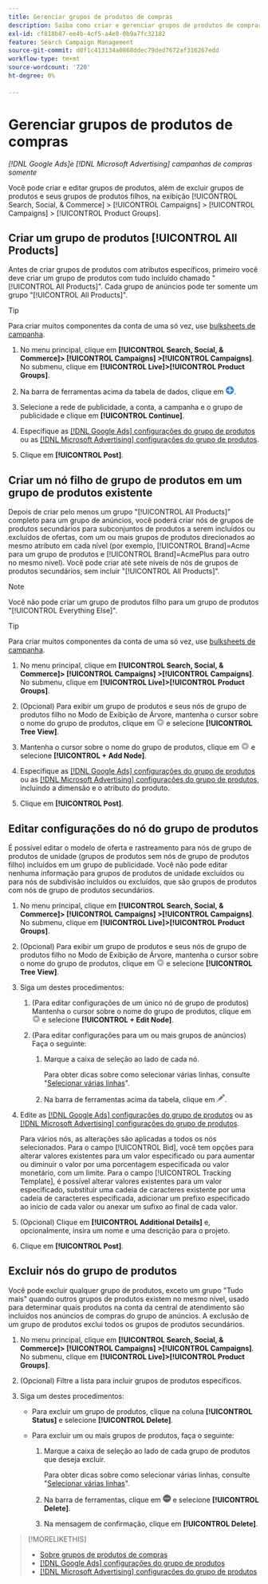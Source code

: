 ```yaml
---
title: Gerenciar grupos de produtos de compras
description: Saiba como criar e gerenciar grupos de produtos de compras em campanhas de compras.
exl-id: cf818b87-ee4b-4cf5-a4e8-0b9a7fc32182
feature: Search Campaign Management
source-git-commit: d0f1c413134a0868ddec79ded7672af316267edd
workflow-type: tm+mt
source-wordcount: '720'
ht-degree: 0%

---
```


# Gerenciar grupos de produtos de compras

*[!DNL Google Ads]e [!DNL Microsoft Advertising] campanhas de compras somente*

Você pode criar e editar grupos de produtos, além de excluir grupos de produtos e seus grupos de produtos filhos, na exibição [!UICONTROL Search, Social, & Commerce] > [!UICONTROL Campaigns] > [!UICONTROL Campaigns] > [!UICONTROL Product Groups].

## Criar um grupo de produtos [!UICONTROL All Products]

Antes de criar grupos de produtos com atributos específicos, primeiro você deve criar um grupo de produtos com tudo incluído chamado &quot;[!UICONTROL All Products]&quot;. Cada grupo de anúncios pode ter somente um grupo &quot;[!UICONTROL All Products]&quot;.

>[!TIP]
>
>Para criar muitos componentes da conta de uma só vez, use [bulksheets de campanha](/help/search-social-commerce/campaign-management/bulksheets/bulksheet-about.md).

1. No menu principal, clique em **[!UICONTROL Search, Social, & Commerce]> [!UICONTROL Campaigns] >[!UICONTROL Campaigns]**. No submenu, clique em **[!UICONTROL Live]>[!UICONTROL Product Groups]**.

1. Na barra de ferramentas acima da tabela de dados, clique em ![Criar](/help/search-social-commerce/assets/add.png "Criar").

1. Selecione a rede de publicidade, a conta, a campanha e o grupo de publicidade e clique em **[!UICONTROL Continue]**.

1. Especifique as [[!DNL Google Ads] configurações do grupo de produtos](product-group-settings-google.md) ou as [[!DNL Microsoft Advertising] configurações do grupo de produtos](product-group-settings-microsoft.md).

1. Clique em **[!UICONTROL Post]**.

## Criar um nó filho de grupo de produtos em um grupo de produtos existente

Depois de criar pelo menos um grupo &quot;[!UICONTROL All Products]&quot; completo para um grupo de anúncios, você poderá criar nós de grupos de produtos secundários para subconjuntos de produtos a serem incluídos ou excluídos de ofertas, com um ou mais grupos de produtos direcionados ao mesmo atributo em cada nível (por exemplo, [!UICONTROL Brand]=Acme para um grupo de produtos e [!UICONTROL Brand]=AcmePlus para outro no mesmo nível). Você pode criar até sete níveis de nós de grupos de produtos secundários, sem incluir &quot;[!UICONTROL All Products]&quot;.

>[!NOTE]
>
>Você não pode criar um grupo de produtos filho para um grupo de produtos &quot;[!UICONTROL Everything Else]&quot;.

>[!TIP]
>
>Para criar muitos componentes da conta de uma só vez, use [bulksheets de campanha](/help/search-social-commerce/campaign-management/bulksheets/bulksheet-about.md).

1. No menu principal, clique em **[!UICONTROL Search, Social, & Commerce]> [!UICONTROL Campaigns] >[!UICONTROL Campaigns]**. No submenu, clique em **[!UICONTROL Live]>[!UICONTROL Product Groups]**.

1. (Opcional) Para exibir um grupo de produtos e seus nós de grupo de produtos filho no Modo de Exibição de Árvore, mantenha o cursor sobre o nome do grupo de produtos, clique em ![Ícone de menu](/help/search-social-commerce/assets/arrow-dropdown-menu.png "Ícone de menu") e selecione **[!UICONTROL Tree View]**.

1. Mantenha o cursor sobre o nome do grupo de produtos, clique em ![Menu Suspenso de Seta](/help/search-social-commerce/assets/arrow-dropdown-menu.png "Menu Suspenso de Seta") e selecione **[!UICONTROL + Add Node]**.

1. Especifique as [[!DNL Google Ads] configurações do grupo de produtos](product-group-settings-google.md) ou as [[!DNL Microsoft Advertising] configurações do grupo de produtos](product-group-settings-microsoft.md), incluindo a dimensão e o atributo do produto.

1. Clique em **[!UICONTROL Post]**.

## Editar configurações do nó do grupo de produtos

É possível editar o modelo de oferta e rastreamento para nós de grupo de produtos de unidade (grupos de produtos sem nós de grupo de produtos filho) incluídos em um grupo de publicidade. Você não pode editar nenhuma informação para grupos de produtos de unidade excluídos ou para nós de subdivisão incluídos ou excluídos, que são grupos de produtos com nós de grupo de produtos secundários.

1. No menu principal, clique em **[!UICONTROL Search, Social, & Commerce]> [!UICONTROL Campaigns] >[!UICONTROL Campaigns]**. No submenu, clique em **[!UICONTROL Live]>[!UICONTROL Product Groups]**.

1. (Opcional) Para exibir um grupo de produtos e seus nós de grupo de produtos filho no Modo de Exibição de Árvore, mantenha o cursor sobre o nome do grupo de produtos, clique em ![Ícone de menu](/help/search-social-commerce/assets/arrow-dropdown-menu.png "Ícone de menu") e selecione **[!UICONTROL Tree View]**.

1. Siga um destes procedimentos:

   1. (Para editar configurações de um único nó de grupo de produtos) Mantenha o cursor sobre o nome do grupo de produtos, clique em ![Ícone de menu](/help/search-social-commerce/assets/arrow-dropdown-menu.png "Ícone de menu") e selecione **[!UICONTROL + Edit Node]**.

   1. (Para editar configurações para um ou mais grupos de anúncios) Faça o seguinte:

      1. Marque a caixa de seleção ao lado de cada nó.

         Para obter dicas sobre como selecionar várias linhas, consulte &quot;[Selecionar várias linhas](/help/search-social-commerce/common-tasks/navigation-editing-selection/multiple-rows-select.md)&quot;.

      1. Na barra de ferramentas acima da tabela, clique em ![Editar](/help/search-social-commerce/assets/edit.png "Editar").

1. Edite as [[!DNL Google Ads] configurações do grupo de produtos](product-group-settings-google.md) ou as [[!DNL Microsoft Advertising] configurações do grupo de produtos](product-group-settings-microsoft.md).

   Para vários nós, as alterações são aplicadas a todos os nós selecionados. Para o campo [!UICONTROL Bid], você tem opções para alterar valores existentes para um valor especificado ou para aumentar ou diminuir o valor por uma porcentagem especificada ou valor monetário, com um limite. Para o campo [!UICONTROL Tracking Template], é possível alterar valores existentes para um valor especificado, substituir uma cadeia de caracteres existente por uma cadeia de caracteres especificada, adicionar um prefixo especificado ao início de cada valor ou anexar um sufixo ao final de cada valor.

1. (Opcional) Clique em **[!UICONTROL Additional Details]** e, opcionalmente, insira um nome e uma descrição para o projeto.

1. Clique em **[!UICONTROL Post]**.

## Excluir nós do grupo de produtos

Você pode excluir qualquer grupo de produtos, exceto um grupo &quot;Tudo mais&quot; quando outros grupos de produtos existem no mesmo nível, usado para determinar quais produtos na conta da central de atendimento são incluídos nos anúncios de compras do grupo de anúncios. A exclusão de um grupo de produtos exclui todos os grupos de produtos secundários.

1. No menu principal, clique em **[!UICONTROL Search, Social, & Commerce]> [!UICONTROL Campaigns] >[!UICONTROL Campaigns]**. No submenu, clique em **[!UICONTROL Live]>[!UICONTROL Product Groups]**.

1. (Opcional) Filtre a lista para incluir grupos de produtos específicos.

1. Siga um destes procedimentos:

   * Para excluir um grupo de produtos, clique na coluna **[!UICONTROL Status]** e selecione **[!UICONTROL Delete]**.

   * Para excluir um ou mais grupos de produtos, faça o seguinte:

      1. Marque a caixa de seleção ao lado de cada grupo de produtos que deseja excluir.

         Para obter dicas sobre como selecionar várias linhas, consulte &quot;[Selecionar várias linhas](/help/search-social-commerce/common-tasks/navigation-editing-selection/multiple-rows-select.md)&quot;.

      1. Na barra de ferramentas, clique em ![Mais](/help/search-social-commerce/assets/more.png "Mais") e selecione **[!UICONTROL Delete]**.

      1. Na mensagem de confirmação, clique em **[!UICONTROL Delete]**.

>[!MORELIKETHIS]
>
>* [Sobre grupos de produtos de compras](product-group-about.md)
>* [[!DNL Google Ads] configurações do grupo de produtos](product-group-settings-google.md)
>* [[!DNL Microsoft Advertising] configurações do grupo de produtos](product-group-settings-microsoft.md)
